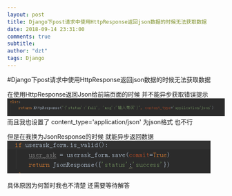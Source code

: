 ```yaml
---
layout: post
title: Django下post请求中使用HttpResponse返回json数据的时候无法获取数据
date: 2018-09-14 23:31:00
comments: true
subtitle: 
author: "dzt"
tags: Django
---
```



#Django下post请求中使用HttpResponse返回json数据的时候无法获取数据

在使用HttpResponse返回Json给前端页面的时候  并不能异步获取错误提示
![](https://raw.githubusercontent.com/yanshigou/yanshigou.github.io/master/img/t/httpresponse.png)而且我也设置了 content_type='application/json'  为json格式 也不行



但是在我换为JsonResponse的时候 就能异步返回数据
![](https://raw.githubusercontent.com/yanshigou/yanshigou.github.io/master/img/t/JsonResponse.png)


具体原因为何暂时我也不清楚 还需要等待解答
